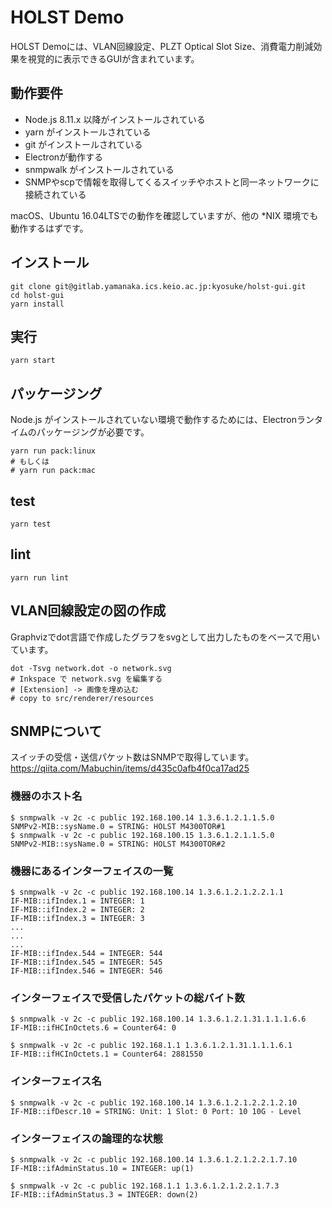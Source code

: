 # HOLST Demo
HOLST Demoには、VLAN回線設定、PLZT Optical Slot Size、消費電力削減効果を視覚的に表示できるGUIが含まれています。

## 動作要件
- Node.js 8.11.x 以降がインストールされている
- yarn がインストールされている
- git がインストールされている
- Electronが動作する
- snmpwalk がインストールされている
- SNMPやscpで情報を取得してくるスイッチやホストと同一ネットワークに接続されている

macOS、Ubuntu 16.04LTSでの動作を確認していますが、他の \*NIX 環境でも動作するはずです。


## インストール
```
git clone git@gitlab.yamanaka.ics.keio.ac.jp:kyosuke/holst-gui.git
cd holst-gui
yarn install
```

## 実行
```
yarn start
```

## パッケージング
Node.js がインストールされていない環境で動作するためには、Electronランタイムのパッケージングが必要です。

```
yarn run pack:linux
# もしくは
# yarn run pack:mac
```

## test

```
yarn test
```

## lint

```
yarn run lint
```

## VLAN回線設定の図の作成
Graphvizでdot言語で作成したグラフをsvgとして出力したものをベースで用いています。

```
dot -Tsvg network.dot -o network.svg
# Inkspace で network.svg を編集する
# [Extension] -> 画像を埋め込む
# copy to src/renderer/resources
```

## SNMPについて
スイッチの受信・送信パケット数はSNMPで取得しています。
https://qiita.com/Mabuchin/items/d435c0afb4f0ca17ad25

### 機器のホスト名

```
$ snmpwalk -v 2c -c public 192.168.100.14 1.3.6.1.2.1.1.5.0
SNMPv2-MIB::sysName.0 = STRING: HOLST M4300TOR#1
$ snmpwalk -v 2c -c public 192.168.100.15 1.3.6.1.2.1.1.5.0
SNMPv2-MIB::sysName.0 = STRING: HOLST M4300TOR#2
```

### 機器にあるインターフェイスの一覧

```
$ snmpwalk -v 2c -c public 192.168.100.14 1.3.6.1.2.1.2.2.1.1
IF-MIB::ifIndex.1 = INTEGER: 1
IF-MIB::ifIndex.2 = INTEGER: 2
IF-MIB::ifIndex.3 = INTEGER: 3
...
...
...
IF-MIB::ifIndex.544 = INTEGER: 544
IF-MIB::ifIndex.545 = INTEGER: 545
IF-MIB::ifIndex.546 = INTEGER: 546
```

### インターフェイスで受信したパケットの総バイト数


```
$ snmpwalk -v 2c -c public 192.168.100.14 1.3.6.1.2.1.31.1.1.1.6.6
IF-MIB::ifHCInOctets.6 = Counter64: 0
```

```
$ snmpwalk -v 2c -c public 192.168.1.1 1.3.6.1.2.1.31.1.1.1.6.1
IF-MIB::ifHCInOctets.1 = Counter64: 2881550
```


### インターフェイス名

```
$ snmpwalk -v 2c -c public 192.168.100.14 1.3.6.1.2.1.2.2.1.2.10
IF-MIB::ifDescr.10 = STRING: Unit: 1 Slot: 0 Port: 10 10G - Level
```

### インターフェイスの論理的な状態

```
$ snmpwalk -v 2c -c public 192.168.100.14 1.3.6.1.2.1.2.2.1.7.10
IF-MIB::ifAdminStatus.10 = INTEGER: up(1)
```

```
$ snmpwalk -v 2c -c public 192.168.1.1 1.3.6.1.2.1.2.2.1.7.3
IF-MIB::ifAdminStatus.3 = INTEGER: down(2)
```
